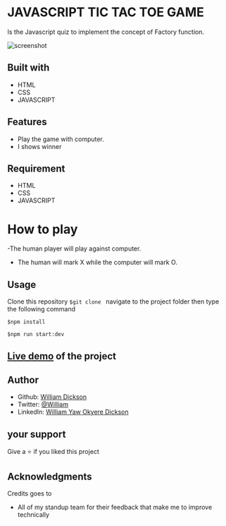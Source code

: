 
# JAVASCRIPT TIC TAC TOE GAME

Is the Javascript  quiz to implement the concept of Factory function. 

![screenshot](https://github.com/williamsHack/tic-tac-toe-game/blob/feature/src/Images/4e6rgj.gif)

## Built with
* HTML
* CSS
* JAVASCRIPT

## Features 
* Play the game with computer.
* I shows winner 
  
## Requirement 
* HTML
* CSS
* JAVASCRIPT

# How to play
-The human player will play against computer.
- The human will mark X while the computer will mark O.
## Usage
Clone this repository 
 `$git clone ` 
 navigate to the project folder then type the following command

 `$npm install `
 
 `$npm run start:dev`

## [Live demo](https://ibunhabibgame.netlify.app/ "Of the project") of the project

## Author
* Github: [William Dickson](https://github.com/williamsHack)
* Twitter: [@William](https://twitter.com/William25657416)
* LinkedIn: [William Yaw Okyere Dickson](https://www.linkedin.com/in/william-dickson-6805a3207)

## your support 
Give a :star: if you liked this project 
## Acknowledgments
Credits goes to

- All of my standup team for their feedback that make me to improve technically
